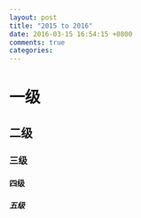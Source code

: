 ```yaml
---
layout: post
title: "2015 to 2016"
date: 2016-03-15 16:54:15 +0800
comments: true
categories:
---
```


# 一级

## 二级

### 三级

#### 四级

##### 五级
